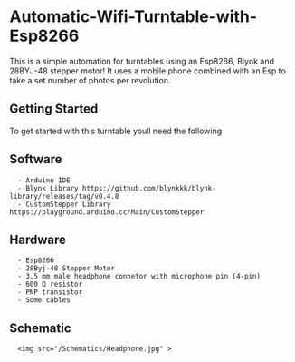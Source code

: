 # Automatic-Wifi-Turntable-with-Esp8266
This is a simple automation for turntables using an Esp8266, Blynk and 28BYJ-48 stepper motor! It uses a mobile phone combined with an Esp to take a set number of photos per revolution.

## Getting Started

To get started with this turntable youll need the following

## Software
```
  - Arduino IDE
  - Blynk Library https://github.com/blynkkk/blynk-library/releases/tag/v0.4.8
  - CustomStepper Library https://playground.arduino.cc/Main/CustomStepper
  ```
  
## Hardware
```
  - Esp8266
  - 28Byj-48 Stepper Motor
  - 3.5 mm male headphone connetor with microphone pin (4-pin)
  - 600 Ω resistor
  - PNP transistor
  - Some cables
```

## Schematic
```
  <img src="/Schematics/Headphone.jpg" >
